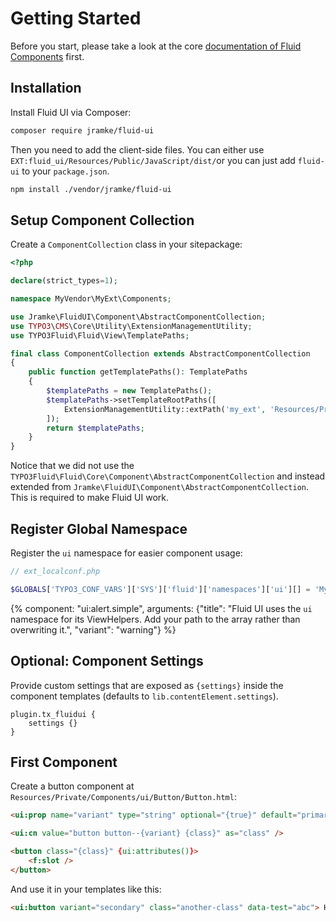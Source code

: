 # Getting Started

Before you start, please take a look at the core [documentation of Fluid Components](https://docs.typo3.org/other/typo3fluid/fluid/main/en-us/Usage/Components.html) first.

## Installation

Install Fluid UI via Composer:

```bash
composer require jramke/fluid-ui
```

Then you need to add the client-side files. You can either use `EXT:fluid_ui/Resources/Public/JavaScript/dist/`or you can just add `fluid-ui` to your `package.json`.

```bash
npm install ./vendor/jramke/fluid-ui
```

## Setup Component Collection

Create a `ComponentCollection` class in your sitepackage:

```php
<?php

declare(strict_types=1);

namespace MyVendor\MyExt\Components;

use Jramke\FluidUI\Component\AbstractComponentCollection;
use TYPO3\CMS\Core\Utility\ExtensionManagementUtility;
use TYPO3Fluid\Fluid\View\TemplatePaths;

final class ComponentCollection extends AbstractComponentCollection
{
    public function getTemplatePaths(): TemplatePaths
    {
        $templatePaths = new TemplatePaths();
        $templatePaths->setTemplateRootPaths([
            ExtensionManagementUtility::extPath('my_ext', 'Resources/Private/Components'),
        ]);
        return $templatePaths;
    }
}
```

Notice that we did not use the `TYPO3Fluid\Fluid\Core\Component\AbstractComponentCollection` and instead extended from `Jramke\FluidUI\Component\AbstractComponentCollection`. This is required to make Fluid UI work.

## Register Global Namespace

Register the `ui` namespace for easier component usage:

```php
// ext_localconf.php

$GLOBALS['TYPO3_CONF_VARS']['SYS']['fluid']['namespaces']['ui'][] = 'MyVendor\\MyExt\\Components\\ComponentCollection';
```

{% component: "ui:alert.simple", arguments: {"title": "Fluid UI uses the `ui` namespace for its ViewHelpers. Add your path to the array rather than overwriting it.", "variant": "warning"} %}

## Optional: Component Settings

Provide custom settings that are exposed as `{settings}` inside the component templates (defaults to `lib.contentElement.settings`).

```typoscript
plugin.tx_fluidui {
    settings {}
}
```

## First Component

Create a button component at `Resources/Private/Components/ui/Button/Button.html`:

```html
<ui:prop name="variant" type="string" optional="{true}" default="primary" />

<ui:cn value="button button--{variant} {class}" as="class" />

<button class="{class}" {ui:attributes()}>
    <f:slot />
</button>
```

And use it in your templates like this:

```html
<ui:button variant="secondary" class="another-class" data-test="abc"> Hello World </ui:button>
```
